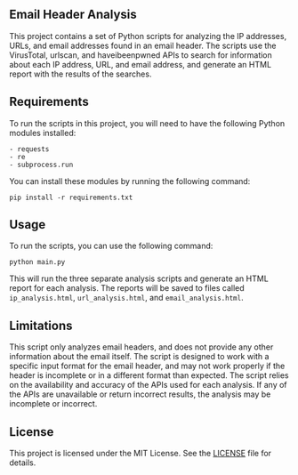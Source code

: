 ## Email Header Analysis

This project contains a set of Python scripts for analyzing the IP addresses, URLs, and email addresses found in an email header. The scripts use the VirusTotal, urlscan, and haveibeenpwned APIs to search for information about each IP address, URL, and email address, and generate an HTML report with the results of the searches.

## Requirements

To run the scripts in this project, you will need to have the following Python modules installed:

```
- requests
- re
- subprocess.run
```

You can install these modules by running the following command:

```
pip install -r requirements.txt
```

## Usage

To run the scripts, you can use the following command:

```
python main.py
```

This will run the three separate analysis scripts and generate an HTML report for each analysis. The reports will be saved to files called `ip_analysis.html`, `url_analysis.html`, and `email_analysis.html`.

## Limitations

This script only analyzes email headers, and does not provide any other information about the email itself.
The script is designed to work with a specific input format for the email header, and may not work properly if the header is incomplete or in a different format than expected.
The script relies on the availability and accuracy of the APIs used for each analysis. If any of the APIs are unavailable or return incorrect results, the analysis may be incomplete or incorrect.

## License

This project is licensed under the MIT License. See the [LICENSE](https://github.com/spinout8121/email_header_analysis/blob/main/LICENSE) file for details.
